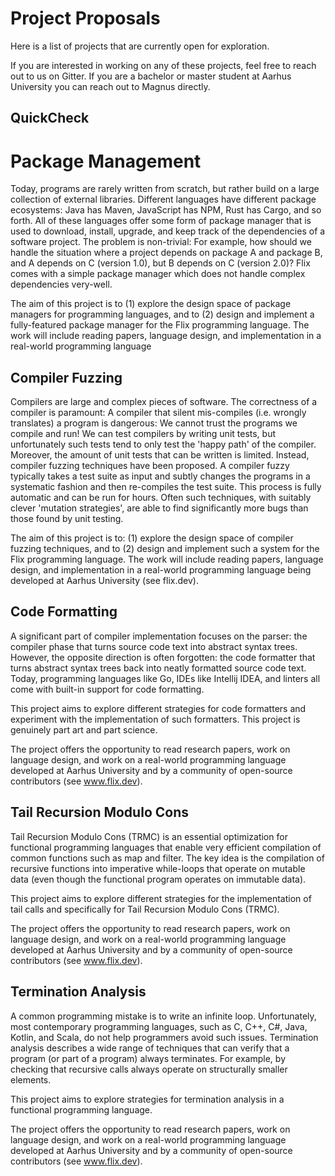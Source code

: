 # Project Proposals

Here is a list of projects that are currently open for exploration.

If you are interested in working on any of these projects, feel free to reach
out to us on Gitter. If you are a bachelor or master student at Aarhus
University you can reach out to Magnus directly. 

## QuickCheck



# Package Management

Today, programs are rarely written from scratch, but rather build on a large
collection of external libraries. Different languages have different package
ecosystems: Java has Maven, JavaScript has NPM, Rust has Cargo, and so forth.
All of these languages offer some form of package manager that is used to
download, install, upgrade, and keep track of the dependencies of a software
project. The problem is non-trivial: For example, how should we handle the
situation where a project depends on package A and package B, and A depends on C
(version 1.0), but B depends on C (version 2.0)? Flix comes with a simple 
package manager which does not handle complex dependencies very-well.

The aim of this project is to (1) explore the design space of package managers
for programming languages, and to (2) design and implement a fully-featured 
package manager for the Flix programming language. The work will include 
reading papers, language design, and implementation in a real-world 
programming language

## Compiler Fuzzing

Compilers are large and complex pieces of software. The correctness of a
compiler is paramount: A compiler that silent mis-compiles (i.e. wrongly
translates) a program is dangerous: We cannot trust the programs we compile and
run! We can test compilers by writing unit tests, but unfortunately such tests
tend to only test the 'happy path' of the compiler. Moreover, the amount of unit
tests that can be written is limited. Instead, compiler fuzzing techniques have
been proposed. A compiler fuzzy typically takes a test suite as input and subtly
changes the programs in a systematic fashion and then re-compiles the test
suite. This process is fully automatic and can be run for hours. Often such
techniques, with suitably clever 'mutation strategies', are able to find
significantly more bugs than those found by unit testing.

The aim of this project is to: (1) explore the design space of compiler fuzzing
techniques, and to (2) design and implement such a system for the Flix
programming language. The work will include reading papers, language design, and
implementation in a real-world programming language being developed at Aarhus
University (see flix.dev).

## Code Formatting

A significant part of compiler implementation focuses on the parser: the
compiler phase that turns source code text into abstract syntax trees. However,
the opposite direction is often forgotten: the code formatter that turns
abstract syntax trees back into neatly formatted source code text. Today,
programming languages like Go, IDEs like Intellij IDEA, and linters all come
with built-in support for code formatting.

This project aims to explore different strategies for code formatters and
experiment with the implementation of such formatters. This project is genuinely
part art and part science.

The project offers the opportunity to read research papers, work on language
design, and work on a real-world programming language developed at Aarhus
University and by a community of open-source contributors (see www.flix.dev).

## Tail Recursion Modulo Cons

Tail Recursion Modulo Cons (TRMC) is an essential optimization for functional
programming languages that enable very efficient compilation of common functions
such as map and filter. The key idea is the compilation of recursive functions
into imperative while-loops that operate on mutable data (even though the
functional program operates on immutable data).

This project aims to explore different strategies for the implementation of tail
calls and specifically for Tail Recursion Modulo Cons (TRMC).

The project offers the opportunity to read research papers, work on language
design, and work on a real-world programming language developed at Aarhus
University and by a community of open-source contributors (see www.flix.dev).

## Termination Analysis

A common programming mistake is to write an infinite loop. Unfortunately, most
contemporary programming languages, such as C, C++, C#, Java, Kotlin, and Scala,
do not help programmers avoid such issues. Termination analysis describes a wide
range of techniques that can verify that a program (or part of a program) always
terminates. For example, by checking that recursive calls always operate on
structurally smaller elements.

This project aims to explore strategies for termination analysis in a 
functional programming language.

The project offers the opportunity to read research papers, work on language
design, and work on a real-world programming language developed at Aarhus
University and by a community of open-source contributors (see www.flix.dev). 
